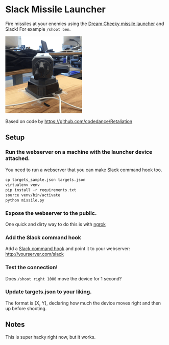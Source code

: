 # Slack Missile Launcher

Fire missiles at your enemies using the [Dream Cheeky missile launcher](http://dreamcheeky.com/thunder-missile-launcher) and Slack! For example `/shoot ben`.

<img alt="Launcher Gif" src="https://raw.githubusercontent.com/babldev/slack-missiles/master/launcher.gif" width="240" height="240">

Based on code by https://github.com/codedance/Retaliation

## Setup

### Run the webserver on a machine with the launcher device attached.

You need to run a webserver that you can make Slack command hook too.

```
cp targets_sample.json targets.json
virtualenv venv
pip install -r requirements.txt
source venv/bin/activate
python missile.py
```

### Expose the webserver to the public.

One quick and dirty way to do this is with [ngrok](https://ngrok.com/)

### Add the Slack command hook

Add a [Slack command hook](https://api.slack.com/slash-commands) and point it to your webserver: http://yourserver.com/slack

### Test the connection!

Does `/shoot right 1000` move the device for 1 second?

### Update targets.json to your liking.

The format is [X, Y], declaring how much the device moves right and then up before shooting.

## Notes

This is super hacky right now, but it works.
